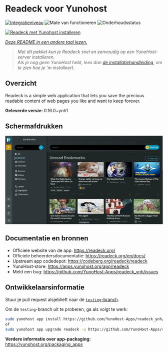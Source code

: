 <!--
NB: Deze README is automatisch gegenereerd door <https://github.com/YunoHost/apps/tree/master/tools/readme_generator>
Hij mag NIET handmatig aangepast worden.
-->

# Readeck voor Yunohost

[![Integratieniveau](https://dash.yunohost.org/integration/readeck.svg)](https://ci-apps.yunohost.org/ci/apps/readeck/) ![Mate van functioneren](https://ci-apps.yunohost.org/ci/badges/readeck.status.svg) ![Onderhoudsstatus](https://ci-apps.yunohost.org/ci/badges/readeck.maintain.svg)

[![Readeck met Yunohost installeren](https://install-app.yunohost.org/install-with-yunohost.svg)](https://install-app.yunohost.org/?app=readeck)

*[Deze README in een andere taal lezen.](./ALL_README.md)*

> *Met dit pakket kun je Readeck snel en eenvoudig op een YunoHost-server installeren.*  
> *Als je nog geen YunoHost hebt, lees dan [de installatiehandleiding](https://yunohost.org/install), om te zien hoe je 'm installeert.*

## Overzicht

Readeck is a simple web application that lets you save the precious readable content of web pages you like and want to keep forever.

**Geleverde versie:** 0.16.0~ynh1

## Schermafdrukken

![Schermafdrukken van Readeck](./doc/screenshots/dark.webp)

## Documentatie en bronnen

- Officiele website van de app: <https://readeck.org/>
- Officiele beheerdersdocumentatie: <https://readeck.org/en/docs/>
- Upstream app codedepot: <https://codeberg.org/readeck/readeck>
- YunoHost-store: <https://apps.yunohost.org/app/readeck>
- Meld een bug: <https://github.com/YunoHost-Apps/readeck_ynh/issues>

## Ontwikkelaarsinformatie

Stuur je pull request alsjeblieft naar de [`testing`-branch](https://github.com/YunoHost-Apps/readeck_ynh/tree/testing).

Om de `testing`-branch uit te proberen, ga als volgt te werk:

```bash
sudo yunohost app install https://github.com/YunoHost-Apps/readeck_ynh/tree/testing --debug
of
sudo yunohost app upgrade readeck -u https://github.com/YunoHost-Apps/readeck_ynh/tree/testing --debug
```

**Verdere informatie over app-packaging:** <https://yunohost.org/packaging_apps>
